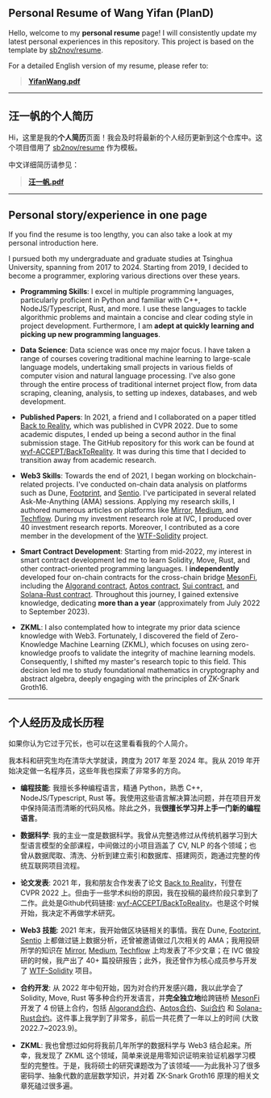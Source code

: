 ## Personal Resume of Wang Yifan (PlanD)

Hello, welcome to my **personal resume** page! I will consistently update my latest personal experiences in this repository. This project is based on the template by [sb2nov/resume](https://github.com/sb2nov/resume).

For a detailed English version of my resume, please refer to:

> [**YifanWang.pdf**](./YifanWang_full_latest.pdf)

---

## 汪一帆的个人简历

Hi，这里是我的**个人简历**页面！我会及时将最新的个人经历更新到这个仓库中。这个项目借用了 [sb2nov/resume](https://github.com/sb2nov/resume) 作为模板。

中文详细简历请参见：

> [**汪一帆.pdf**](./汪一帆-full-latest.pdf)

---
## Personal story/experience in one page

If you find the resume is too lengthy, you can also take a look at my personal introduction here.

I pursued both my undergraduate and graduate studies at Tsinghua University, spanning from 2017 to 2024. Starting from 2019, I decided to become a programmer, exploring various directions over these years.

- **Programming Skills**: I excel in multiple programming languages, particularly proficient in Python and familiar with C++, NodeJS/Typescript, Rust, and more. I use these languages to tackle algorithmic problems and maintain a concise and clear coding style in project development. Furthermore, I am **adept at quickly learning and picking up new programming languages**.

- **Data Science**: Data science was once my major focus. I have taken a range of courses covering traditional machine learning to large-scale language models, undertaking small projects in various fields of computer vision and natural language processing. I've also gone through the entire process of traditional internet project flow, from data scraping, cleaning, analysis, to setting up indexes, databases, and web development.

- **Published Papers**: In 2021, a friend and I collaborated on a paper titled [Back to Reality](https://www.researchgate.net/publication/359156581_Back_to_Reality_Weakly-supervised_3D_Object_Detection_with_Shape-guided_Label_Enhancement), which was published in CVPR 2022. Due to some academic disputes, I ended up being a second author in the final submission stage. The GitHub repository for this work can be found at [wyf-ACCEPT/BackToReality](https://github.com/wyf-ACCEPT/BackToReality). It was during this time that I decided to transition away from academic research.

- **Web3 Skills**: Towards the end of 2021, I began working on blockchain-related projects. I've conducted on-chain data analysis on platforms such as Dune, [Footprint](https://www.footprint.network/@planD/Try-2#type=dashboard), and [Sentio](https://app.sentio.xyz/meson/cross-chain-bridges/dashboards/Isf1Eyp4). I've participated in several related Ask-Me-Anything (AMA) sessions. Applying my research skills, I authored numerous articles on platforms like [Mirror](https://mirror.xyz/0xb54e978a34Af50228a3564662dB6005E9fB04f5a), [Medium](https://mirror.xyz/0xb54e978a34Af50228a3564662dB6005E9fB04f5a), and [Techflow](https://www.techflowpost.com/article/detail_10075.html). During my investment research role at IVC, I produced over 40 investment research reports. Moreover, I contributed as a core member in the development of the [WTF-Solidity](https://github.com/AmazingAng/WTF-Solidity) project.

- **Smart Contract Development**: Starting from mid-2022, my interest in smart contract development led me to learn Solidity, Move, Rust, and other contract-oriented programming languages. I **independently** developed four on-chain contracts for the cross-chain bridge [MesonFi](https://meson.fi/zh), including the [Algorand contract](https://github.com/wyf-ACCEPT/meson-contract-algorand), [Aptos contract](https://github.com/MesonFi/meson-contracts-aptos), [Sui contract](https://github.com/wyf-ACCEPT/meson-contracts-sui), and [Solana-Rust contract](https://github.com/wyf-ACCEPT/meson-contracts-solana). Throughout this journey, I gained extensive knowledge, dedicating **more than a year** (approximately from July 2022 to September 2023).

- **ZKML**: I also contemplated how to integrate my prior data science knowledge with Web3. Fortunately, I discovered the field of Zero-Knowledge Machine Learning (ZKML), which focuses on using zero-knowledge proofs to validate the integrity of machine learning models. Consequently, I shifted my master's research topic to this field. This decision led me to study foundational mathematics in cryptography and abstract algebra, deeply engaging with the principles of ZK-Snark Groth16.


---

## 个人经历及成长历程

如果你认为它过于冗长，也可以在这里看看我的个人简介。

我本科和研究生均在清华大学就读，跨度为 2017 年至 2024 年。我从 2019 年开始决定做一名程序员，这些年我也探索了非常多的方向。

- **编程技能**: 我擅长多种编程语言，精通 Python，熟悉 C++, NodeJS/Typescript, Rust 等。我使用这些语言解决算法问题，并在项目开发中保持简洁而清晰的代码风格。除此之外，我**很擅长学习并上手一门新的编程语言**。

- **数据科学**: 我的主业一度是数据科学。我曾从完整选修过从传统机器学习到大型语言模型的全部课程，中间做过的小项目涵盖了 CV, NLP 的各个领域；也曾从数据爬取、清洗、分析到建立索引和数据库、搭建网页，跑通过完整的传统互联网项目流程。 

- **论文发表**: 2021 年，我和朋友合作发表了论文 [Back to Reality](https://www.researchgate.net/publication/359156581_Back_to_Reality_Weakly-supervised_3D_Object_Detection_with_Shape-guided_Label_Enhancement)，刊登在 CVPR 2022 上。但由于一些学术纠纷的原因，我在投稿的最终阶段只拿到了二作。此处是Github代码链接: [wyf-ACCEPT/BackToReality](https://github.com/wyf-ACCEPT/BackToReality)。也是这个时候开始，我决定不再做学术研究。

- **Web3 技能**: 2021 年末，我开始做区块链相关的事情。我在  Dune, [Footprint](https://www.footprint.network/@planD/Try-2#type=dashboard), [Sentio](https://app.sentio.xyz/meson/cross-chain-bridges/dashboards/Isf1Eyp4) 上都做过链上数据分析，还曾被邀请做过几次相关的 AMA；我用投研所学的知识在 [Mirror](https://mirror.xyz/0xb54e978a34Af50228a3564662dB6005E9fB04f5a), [Medium](https://mirror.xyz/0xb54e978a34Af50228a3564662dB6005E9fB04f5a), [Techflow](https://www.techflowpost.com/article/detail_10075.html) 上均发表了不少文章；在 IVC 做投研的时候，我产出了 40+ 篇投研报告；此外，我还曾作为核心成员参与开发了 [WTF-Solidity](https://github.com/AmazingAng/WTF-Solidity) 项目。

- **合约开发**: 从 2022 年中旬开始，因为对合约开发感兴趣，我以此学会了 Solidity, Move, Rust 等多种合约开发语言，并**完全独立地**给跨链桥 [MesonFi](https://meson.fi/zh) 开发了 4 份链上合约，包括 [Algorand合约](https://github.com/wyf-ACCEPT/meson-contract-algorand)、[Aptos合约](https://github.com/MesonFi/meson-contracts-aptos)、[Sui合约](https://github.com/wyf-ACCEPT/meson-contracts-sui) 和 [Solana-Rust合约](https://github.com/wyf-ACCEPT/meson-contracts-solana)。这件事上我学到了非常多，前后一共花费了一年以上的时间 (大致 2022.7~2023.9)。

- **ZKML**: 我也曾想过如何将我前几年所学的数据科学与 Web3 结合起来。所幸，我发现了 ZKML 这个领域，简单来说是用零知识证明来验证机器学习模型的完整性。于是，我将硕士的研究课题改为了该领域——为此我补习了很多密码学、抽象代数的底层数学知识，并对着 ZK-Snark Groth16 原理的相关文章死磕过很多遍。

